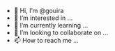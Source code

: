 - 👋 Hi, I’m @gouira
- 👀 I’m interested in ...
- 🌱 I’m currently learning ...
- 💞️ I’m looking to collaborate on ...
- 📫 How to reach me ...

<!---
gouira/gouira is a ✨ special ✨ repository because its `README.md` (this file) appears on your GitHub profile.
You can click the Preview link to take a look at your changes.
--->
